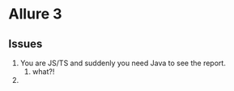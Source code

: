 # Allure 3

## Issues



1. You are JS/TS and suddenly you need Java to see the report.
   1. what?!
2. 